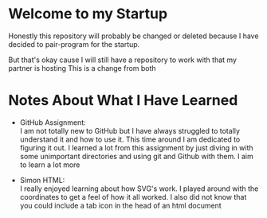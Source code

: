 # Welcome to my Startup

Honestly this repository will probably be changed or deleted because I have decided to pair-program for the startup.

But that's okay cause I will still have a repository to work with that my partner is hosting
This is a change from both



# Notes About What I Have Learned
- GitHub Assignment:  
    I am not totally new to GitHub but I have always struggled to totally understand it and how to use it. This time around I am dedicated to figuring it out. I learned a lot from this assignment by just diving in with some unimportant directories and using git and Github with them. I aim to learn a lot more

- Simon HTML:  
    I really enjoyed learning about how SVG's work. I played around with the coordinates to get a feel of how it all worked. I also did not know that you could include a tab icon in the head of an html document
